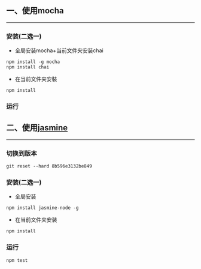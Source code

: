## 一、使用mocha
---
### 安装(二选一)

- 全局安装mocha+当前文件夹安装chai

```
npm install -g mocha
npm install chai
```

- 在当前文件夹安裝

```
npm install
```

### 运行

## 二、使用[jasmine](https://github.com/mhevery/jasmine-node)
---

### 切换到版本

```
git reset --hard 8b596e3132be849
```

### 安装(二选一)

- 全局安装

```
npm install jasmine-node -g

```
- 在当前文件夹安装

```
npm install
```
### 运行

```
npm test
```
